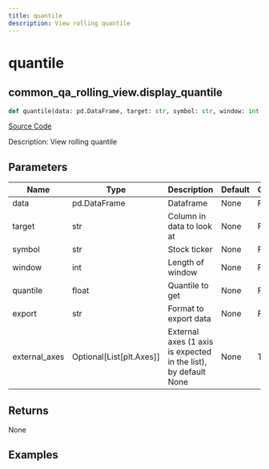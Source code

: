 ```yaml
---
title: quantile
description: View rolling quantile
---
```

# quantile

## common_qa_rolling_view.display_quantile

```python
def quantile(data: pd.DataFrame, target: str, symbol: str, window: int, quantile: float, export: str, external_axes: Union[List[matplotlib.axes._axes.Axes], NoneType]) -> None:
```
[Source Code](https://github.com/OpenBB-finance/OpenBBTerminal/tree/main/openbb_terminal/common/quantitative_analysis/rolling_view.py#L245)

Description: View rolling quantile

## Parameters

| Name | Type | Description | Default | Optional |
| ---- | ---- | ----------- | ------- | -------- |
| data | pd.DataFrame | Dataframe | None | False |
| target | str | Column in data to look at | None | False |
| symbol | str | Stock ticker | None | False |
| window | int | Length of window | None | False |
| quantile | float | Quantile to get | None | False |
| export | str | Format to export data | None | False |
| external_axes | Optional[List[plt.Axes]] | External axes (1 axis is expected in the list), by default None | None | True |

## Returns

None

## Examples

